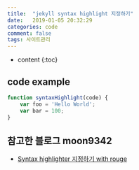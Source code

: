 ```yaml
---
title:  "jekyll syntax highlight 지정하기"
date:   2019-01-05 20:32:29
categories: code
comment: false
tags: 사이트관리
---
```

* content
{:toc}

## code example
``` javascript
function syntaxHighlight(code) {
	var foo = 'Hello World';
	var bar = 100;
}
```

## 참고한 블로그 moon9342
* [Syntax highlighter 지정하기 with rouge](https://moon9342.github.io/jekyll-rouge)
